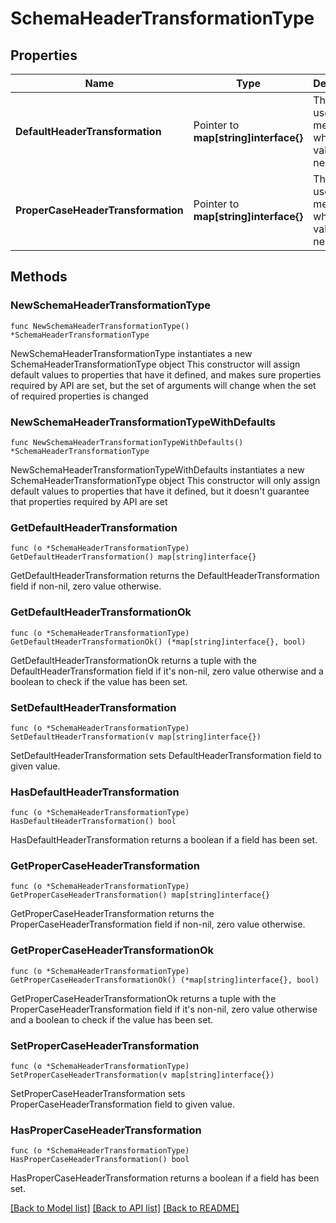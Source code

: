 # SchemaHeaderTransformationType

## Properties

Name | Type | Description | Notes
------------ | ------------- | ------------- | -------------
**DefaultHeaderTransformation** | Pointer to **map[string]interface{}** | This can be used for messages where no values are needed | [optional] 
**ProperCaseHeaderTransformation** | Pointer to **map[string]interface{}** | This can be used for messages where no values are needed | [optional] 

## Methods

### NewSchemaHeaderTransformationType

`func NewSchemaHeaderTransformationType() *SchemaHeaderTransformationType`

NewSchemaHeaderTransformationType instantiates a new SchemaHeaderTransformationType object
This constructor will assign default values to properties that have it defined,
and makes sure properties required by API are set, but the set of arguments
will change when the set of required properties is changed

### NewSchemaHeaderTransformationTypeWithDefaults

`func NewSchemaHeaderTransformationTypeWithDefaults() *SchemaHeaderTransformationType`

NewSchemaHeaderTransformationTypeWithDefaults instantiates a new SchemaHeaderTransformationType object
This constructor will only assign default values to properties that have it defined,
but it doesn't guarantee that properties required by API are set

### GetDefaultHeaderTransformation

`func (o *SchemaHeaderTransformationType) GetDefaultHeaderTransformation() map[string]interface{}`

GetDefaultHeaderTransformation returns the DefaultHeaderTransformation field if non-nil, zero value otherwise.

### GetDefaultHeaderTransformationOk

`func (o *SchemaHeaderTransformationType) GetDefaultHeaderTransformationOk() (*map[string]interface{}, bool)`

GetDefaultHeaderTransformationOk returns a tuple with the DefaultHeaderTransformation field if it's non-nil, zero value otherwise
and a boolean to check if the value has been set.

### SetDefaultHeaderTransformation

`func (o *SchemaHeaderTransformationType) SetDefaultHeaderTransformation(v map[string]interface{})`

SetDefaultHeaderTransformation sets DefaultHeaderTransformation field to given value.

### HasDefaultHeaderTransformation

`func (o *SchemaHeaderTransformationType) HasDefaultHeaderTransformation() bool`

HasDefaultHeaderTransformation returns a boolean if a field has been set.

### GetProperCaseHeaderTransformation

`func (o *SchemaHeaderTransformationType) GetProperCaseHeaderTransformation() map[string]interface{}`

GetProperCaseHeaderTransformation returns the ProperCaseHeaderTransformation field if non-nil, zero value otherwise.

### GetProperCaseHeaderTransformationOk

`func (o *SchemaHeaderTransformationType) GetProperCaseHeaderTransformationOk() (*map[string]interface{}, bool)`

GetProperCaseHeaderTransformationOk returns a tuple with the ProperCaseHeaderTransformation field if it's non-nil, zero value otherwise
and a boolean to check if the value has been set.

### SetProperCaseHeaderTransformation

`func (o *SchemaHeaderTransformationType) SetProperCaseHeaderTransformation(v map[string]interface{})`

SetProperCaseHeaderTransformation sets ProperCaseHeaderTransformation field to given value.

### HasProperCaseHeaderTransformation

`func (o *SchemaHeaderTransformationType) HasProperCaseHeaderTransformation() bool`

HasProperCaseHeaderTransformation returns a boolean if a field has been set.


[[Back to Model list]](../README.md#documentation-for-models) [[Back to API list]](../README.md#documentation-for-api-endpoints) [[Back to README]](../README.md)


